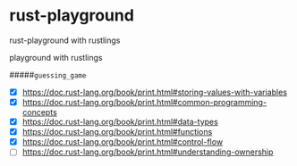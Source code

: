 # rust-playground
rust-playground with rustlings

playground with rustlings

#####`guessing_game`
* [x] https://doc.rust-lang.org/book/print.html#storing-values-with-variables
* [x] https://doc.rust-lang.org/book/print.html#common-programming-concepts
* [x] https://doc.rust-lang.org/book/print.html#data-types
* [x] https://doc.rust-lang.org/book/print.html#functions
* [x] https://doc.rust-lang.org/book/print.html#control-flow
* [ ] https://doc.rust-lang.org/book/print.html#understanding-ownership